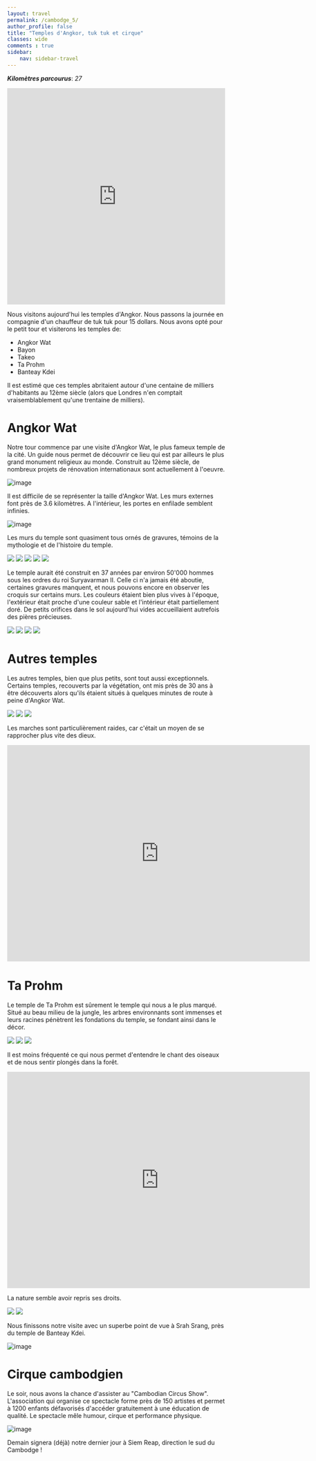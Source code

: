 ```yaml
---
layout: travel
permalink: /cambodge_5/
author_profile: false
title: "Temples d'Angkor, tuk tuk et cirque"
classes: wide
comments : true
sidebar:
    nav: sidebar-travel
---
```


<!-- jQuery 1.8 or later, 33 KB -->
<script src="https://ajax.googleapis.com/ajax/libs/jquery/1.11.1/jquery.min.js"></script>

<!-- Fotorama from CDNJS, 19 KB -->
<link  href="https://cdnjs.cloudflare.com/ajax/libs/fotorama/4.6.4/fotorama.css" rel="stylesheet">
<script src="https://cdnjs.cloudflare.com/ajax/libs/fotorama/4.6.4/fotorama.js"></script>

***Kilomètres parcourus***: *27*

<iframe src="https://www.google.com/maps/d/u/0/embed?mid=11EmoT3vG8HMVtzV-9UDV6fPcCu6giZY2" width="100%" height="500" frameBorder="0"></iframe>

<br>

Nous visitons aujourd'hui les temples d'Angkor. Nous passons la journée en compagnie d'un chauffeur de tuk tuk pour 15 dollars. Nous avons opté pour le petit tour et visiterons les temples de:
- Angkor Wat
- Bayon
- Takeo
- Ta Prohm
- Banteay Kdei

Il est estimé que ces temples abritaient autour d'une centaine de milliers d'habitants au 12ème siècle (alors que Londres n'en comptait vraisemblablement qu'une trentaine de milliers).

# Angkor Wat

Notre tour commence par une visite d'Angkor Wat, le plus fameux temple de la cité. Un guide nous permet de découvrir ce lieu qui est par ailleurs le plus grand monument religieux au monde. Construit au 12ème siècle, de nombreux projets de rénovation internationaux sont actuellement à l'oeuvre. 

![image](https://drive.google.com/uc?id=1p62A7J2arJII9dIyNNq7-In65KVPiLUa)

Il est difficile de se représenter la taille d'Angkor Wat. Les murs externes font près de 3.6 kilomètres. A l'intérieur, les portes en enfilade semblent infinies.

![image](https://drive.google.com/uc?id=1uHFpeWw4RqARpSt0dPDdBJEqiesxVuaQ)

Les murs du temple sont quasiment tous ornés de gravures, témoins de la mythologie et de l'histoire du temple.

<div class="fotorama">
  <img src="https://drive.google.com/uc?id=1RsgH9hosgJANVuDqu8HzQ-oYFzXhN_ra">
  <img src="https://drive.google.com/uc?id=1_y8i9zltBcZmKPh0iZBgWlTSzQ7S23ca">
  <img src="https://drive.google.com/uc?id=1OyK8tojR_YKidKt__XaU30TjJGZS4Gb-">
  <img src="https://drive.google.com/uc?id=1dXWXt6FEsZvJR50E-pJRto97RconDF_M">
  <img src="https://drive.google.com/uc?id=18QYHolkAjga5-NooRADsdG04GGEbNImc">
</div>

Le temple aurait été construit en 37 années par environ 50'000 hommes sous les ordres du roi Suryavarman II. Celle ci n'a jamais été aboutie, certaines gravures manquent, et nous pouvons encore en observer les croquis sur certains murs. Les couleurs étaient bien plus vives à l'époque, l'extérieur était proche d'une couleur sable et l'intérieur était partiellement doré. De petits orifices dans le sol aujourd'hui vides accueillaient autrefois des pières précieuses. 

<div class="fotorama">
  <img src="https://drive.google.com/uc?id=1--Y_3ik-NLh7XxQUU2Gl51oK7AxDp8UM">
  <img src="https://drive.google.com/uc?id=1LRIZS8evKuwZZ0Tis5T_2cAuqZkjdKgh">
  <img src="https://drive.google.com/uc?id=1Fb_Oh4huON0JMKxgaAiF1iD3AxPvJtQd">
  <img src="https://drive.google.com/uc?id=1LcdI5rW31BAUU8CgUF4d7fO0mDSqIh_F">
</div>

# Autres temples

Les autres temples, bien que plus petits, sont tout aussi exceptionnels. Certains temples, recouverts par la végétation, ont mis près de 30 ans à être découverts alors qu'ils étaient situés à quelques minutes de route à peine d'Angkor Wat.

<div class="fotorama">
  <img src="https://drive.google.com/uc?id=1Chddzi5f8VgMA_td1XtD-3GCVx-vvxET">
  <img src="https://drive.google.com/uc?id=1yqdiOUdwo_TBl193kbZ8rX0dhAuQBUbw">
  <img src="https://drive.google.com/uc?id=18bdxpcow_l9PrfcI1h5ByQvreZ8M49Gl">
</div>

Les marches sont particulièrement raides, car c'était un moyen de se rapprocher plus vite des dieux.

<iframe width="700" height="500" src="https://www.youtube.com/embed/eGQ49VriFvc" frameborder="0" allow="accelerometer; autoplay; encrypted-media; gyroscope; picture-in-picture" allowfullscreen></iframe>

<br>

# Ta Prohm

Le temple de Ta Prohm est sûrement le temple qui nous a le plus marqué. Situé au beau milieu de la jungle, les arbres environnants sont immenses et leurs racines pénètrent les fondations du temple, se fondant ainsi dans le décor.

<div class="fotorama">
  <img src="https://drive.google.com/uc?id=1L1g55cyCh3_p0LBNJi_U0nSe-onC7ijz">
  <img src="https://drive.google.com/uc?id=1HtJeoAQzNmi_ARiWn5B0bASu80sJ6BK_">
  <img src="https://drive.google.com/uc?id=1QnBO_eOcXU7B-W2Pg0ZAr_4lzcCsRf1R">
</div>

Il est moins fréquenté ce qui nous permet d'entendre le chant des oiseaux et de nous sentir plongés dans la forêt.

<iframe width="700" height="500" src="https://www.youtube.com/embed/g7xffP0zX6k" frameborder="0" allow="accelerometer; autoplay; encrypted-media; gyroscope; picture-in-picture" allowfullscreen></iframe>

<br>

La nature semble avoir repris ses droits.

<div class="fotorama">
  <img src="https://drive.google.com/uc?id=1FtnPZrQAyteiQ0QxDkzSB5AX4CQMTnI1">
  <img src="https://drive.google.com/uc?id=1xS-vR6zGTAra0pagWA-mRe6VOc8wfwVh">
</div>

Nous finissons notre visite avec un superbe point de vue à Srah Srang, près du temple de Banteay Kdei.

![image](https://drive.google.com/uc?id=1QYKpGXcaL1SJpHo4E0224pBWrIzTf1Za)

# Cirque cambodgien

Le soir, nous avons la chance d'assister au "Cambodian Circus Show". L'association qui organise ce spectacle forme près de 150 artistes et permet à 1200 enfants défavorisés d'accéder gratuitement à une éducation de qualité. Le spectacle mêle humour, cirque et performance physique.

![image](https://drive.google.com/uc?id=1cciZObGZyqdDPgorWlXoAV-8fhXNAkpJ)

Demain signera (déjà) notre dernier jour à Siem Reap, direction le sud du Cambodge !
